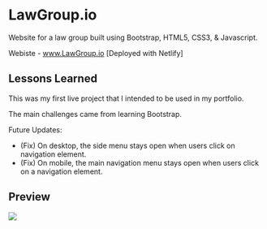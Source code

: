 # LawGroup.io

Website for a law group built using Bootstrap, HTML5, CSS3, & Javascript.

Webiste - www.LawGroup.io [Deployed with Netlify]

## Lessons Learned
This was my first live project that I intended to be used in my portfolio.

The main challenges came from learning Bootstrap.

Future Updates:
+ (Fix) On desktop, the side menu stays open when users click on navigation element. 
+ (Fix) On mobile, the main navigation menu stays open when users click on a navigation element.

## Preview

![](assets/lawgroup-demo.gif)
